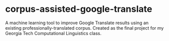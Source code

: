 # corpus-assisted-google-translate
A machine learning tool to improve Google Translate results using an existing professionally-translated corpus. Created as the final project for my Georgia Tech Computational Linguistics class.
